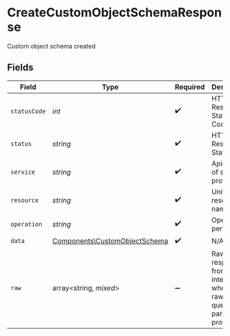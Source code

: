 # CreateCustomObjectSchemaResponse

Custom object schema created


## Fields

| Field                                                                          | Type                                                                           | Required                                                                       | Description                                                                    | Example                                                                        |
| ------------------------------------------------------------------------------ | ------------------------------------------------------------------------------ | ------------------------------------------------------------------------------ | ------------------------------------------------------------------------------ | ------------------------------------------------------------------------------ |
| `statusCode`                                                                   | *int*                                                                          | :heavy_check_mark:                                                             | HTTP Response Status Code                                                      | 201                                                                            |
| `status`                                                                       | *string*                                                                       | :heavy_check_mark:                                                             | HTTP Response Status                                                           | Created                                                                        |
| `service`                                                                      | *string*                                                                       | :heavy_check_mark:                                                             | Apideck ID of service provider                                                 | zoho-crm                                                                       |
| `resource`                                                                     | *string*                                                                       | :heavy_check_mark:                                                             | Unified API resource name                                                      | custom-object-schemas                                                          |
| `operation`                                                                    | *string*                                                                       | :heavy_check_mark:                                                             | Operation performed                                                            | add                                                                            |
| `data`                                                                         | [Components\CustomObjectSchema](../../Models/Components/CustomObjectSchema.md) | :heavy_check_mark:                                                             | N/A                                                                            |                                                                                |
| `raw`                                                                          | array<string, *mixed*>                                                         | :heavy_minus_sign:                                                             | Raw response from the integration when raw=true query param is provided        |                                                                                |